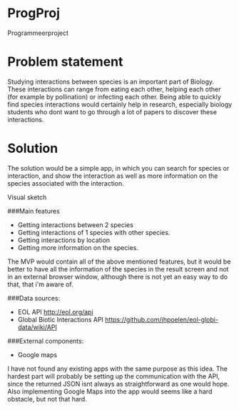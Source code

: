 # ProgProj
Programmeerproject

# Problem statement
Studying interactions between species is an important part of Biology. These interactions can range from eating each other, helping each other (for example by pollination) or infecting each other.
Being able to quickly find species interactions would certainly help in research, especially biology students who dont want to go through a lot of papers to discover these interactions.

# Solution
The solution would be a simple app, in which you can search for species or interaction, and show the interaction as well as more information on the species associated with the interaction.

Visual sketch

###Main features
- Getting interactions between 2 species
- Getting interactions of 1 species with other species.
- Getting interactions by location
- Getting more information on the species.

The MVP would contain all of the above mentioned features, but it would be better to have all the information of the species in the result screen and not in an external browser window, although there is not yet an easy way to do that, that i'm aware of.

###Data sources:
- EOL API http://eol.org/api
- Global Biotic Interactions API https://github.com/jhpoelen/eol-globi-data/wiki/API

###External components:
- Google maps

I have not found any existing apps with the same purpose as this idea.
The hardest part will probably be setting up the communication with the API, since the returned JSON isnt always as straightforward as one would hope. Also implementing Google Maps into the app would seems like a hard obstacle, but not that hard.
